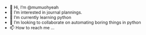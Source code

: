 - 👋 Hi, I’m @mumuohyeah
- 👀 I’m interested in journal plannings.
- 🌱 I’m currently learning python
- 💞️ I’m looking to collaborate on automating boring things in python
- 📫 How to reach me ...

<!---
mumuohyeah/mumuohyeah is a ✨ special ✨ repository because its `README.md` (this file) appears on your GitHub profile.
You can click the Preview link to take a look at your changes.
--->
